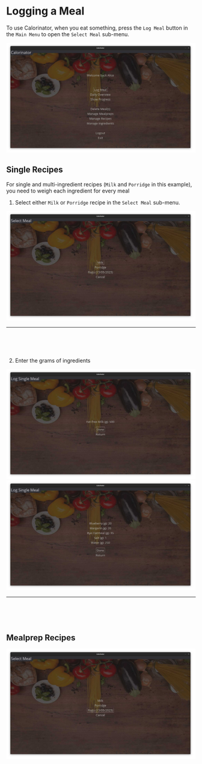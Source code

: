 # Logging a Meal

To use Calorinator, when you eat something, press the `Log Meal` button in the `Main Menu` to open the `Select Meal` sub-menu. 

![](https://raw.githubusercontent.com/MarkusOttela/ot-harjoitustyo/master/Documentation/Manual/Screenshots/7_logging_single_ingredient_recipe/0.jpg)

## Single Recipes 

For single and multi-ingredient recipes (`Milk` and `Porridge` in this example), you need to weigh each ingredient for every meal  

1. Select either `Milk` or `Porridge` recipe in the `Select Meal` sub-menu.

![](https://raw.githubusercontent.com/MarkusOttela/ot-harjoitustyo/master/Documentation/Manual/Screenshots/7_logging_single_ingredient_recipe/1.jpg)

---
<br><br><br>

2. Enter the grams of ingredients

![](https://raw.githubusercontent.com/MarkusOttela/ot-harjoitustyo/master/Documentation/Manual/Screenshots/7_logging_single_ingredient_recipe/2.jpg)
![](https://raw.githubusercontent.com/MarkusOttela/ot-harjoitustyo/master/Documentation/Manual/Screenshots/8_logging_multi_ingredient_recipe/2.jpg)


---
<br><br><br>


## Mealprep Recipes

![](https://raw.githubusercontent.com/MarkusOttela/ot-harjoitustyo/master/Documentation/Manual/Screenshots/9_logging_mealprep/1.jpg)
